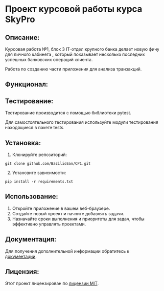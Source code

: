 # Проект курсовой работы курса SkyPro

## Описание:

Курсовая работа №1, блок 3
IT-отдел крупного банка делает новую фичу для личного кабинета 
, который показывает несколько последних успешных банковских операций клиента.

Работа по созданию части приложения для анализа транзакций.


## Функционал:



## Тестирование:

Тестирование производится с помощью библиотеки pytest.

Для самостоятельного тестирования используйте модули тестирования находящиеся в пакете tests.

## Установка:

1. Клонируйте репозиторий:
```
git clone github.com/BazilioSan/CP1.git
```
2. Установите зависимости:
```
pip install -r requirements.txt
```
## Использование:

1. Откройте приложение в вашем веб-браузере.
2. Создайте новый проект и начните добавлять задачи.
3. Назначайте сроки выполнения и приоритеты для задач, чтобы эффективно управлять проектами.

## Документация:

Для получения дополнительной информации обратитесь к [документации](docs/README.md).

## Лицензия:


Этот проект лицензирован по [лицензии MIT](LICENSE).
